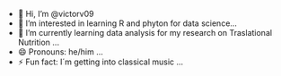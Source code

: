 - 👋 Hi, I’m @victorv09
- 👀 I’m interested in learning R and phyton for data science...
- 🌱 I’m currently learning data analysis for my research on Traslational Nutrition ...
- 😄 Pronouns: he/him ...
- ⚡ Fun fact: I´m getting into classical music ...

<!---
victorv09/victorv09 is a ✨ special ✨ repository because its `README.md` (this file) appears on your GitHub profile.
You can click the Preview link to take a look at your changes.
--->


